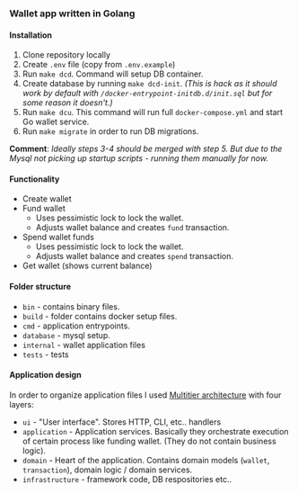 ### Wallet app written in Golang

#### Installation

1. Clone repository locally
2. Create `.env` file (copy from `.env.example`)
3. Run `make dcd`. Command will setup DB container.
4. Create database by running `make dcd-init`. _(This is hack as it should work by default with `/docker-entrypoint-initdb.d/init.sql` but for some reason it doesn't.)_
5. Run `make dcu`. This command will run full `docker-compose.yml` and start Go wallet service.
6. Run `make migrate` in order to run DB migrations.

**Comment**: _Ideally steps 3-4 should be merged with step 5. But due to the Mysql not picking up startup scripts - running them manually for now._

#### Functionality

- Create wallet
- Fund wallet
   - Uses pessimistic lock to lock the wallet.
   - Adjusts wallet balance and creates `fund` transaction.
- Spend wallet funds
   - Uses pessimistic lock to lock the wallet.
   - Adjusts wallet balance and creates `spend` transaction.
- Get wallet (shows current balance)

#### Folder structure

- `bin` - contains binary files.
- `build` - folder contains docker setup files.
- `cmd` - application entrypoints.
- `database` - mysql setup.
- `internal` - wallet application files
- `tests` - tests

#### Application design

In order to organize application files I used [Multitier architecture]([https://pages.github.com/](https://en.wikipedia.org/wiki/Multitier_architecture)https://en.wikipedia.org/wiki/Multitier_architecture) with four layers:
- `ui` - "User interface". Stores HTTP, CLI, etc.. handlers
- `application` - Application services. Basically they orchestrate execution of certain process like funding wallet. (They do not contain business logic).
- `domain` - Heart of the application. Contains domain models (`wallet`, `transaction`), domain logic / domain services.
- `infrastructure` - framework code, DB respositories etc..
